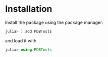 # Installation

Install the package using the package manager:

```julia
julia> ] add PDBTools

```

and load it with
```julia
julia> using PDBTools

```
